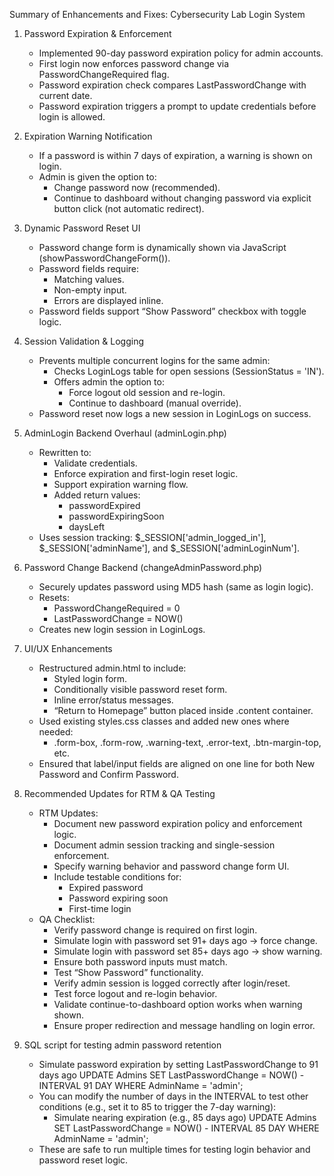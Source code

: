Summary of Enhancements and Fixes: Cybersecurity Lab Login System

1. Password Expiration & Enforcement
    - Implemented 90-day password expiration policy for admin accounts.
    - First login now enforces password change via PasswordChangeRequired flag.
    - Password expiration check compares LastPasswordChange with current date.
    - Password expiration triggers a prompt to update credentials before login is allowed.

2. Expiration Warning Notification
    - If a password is within 7 days of expiration, a warning is shown on login.
    - Admin is given the option to:
        - Change password now (recommended).
        - Continue to dashboard without changing password via explicit button click (not automatic redirect).

3. Dynamic Password Reset UI
    - Password change form is dynamically shown via JavaScript (showPasswordChangeForm()).
    - Password fields require:
        - Matching values.
        - Non-empty input.
        - Errors are displayed inline.
    - Password fields support “Show Password” checkbox with toggle logic.

4. Session Validation & Logging
    - Prevents multiple concurrent logins for the same admin:
        - Checks LoginLogs table for open sessions (SessionStatus = 'IN').
        - Offers admin the option to:
            - Force logout old session and re-login.
            - Continue to dashboard (manual override).
    - Password reset now logs a new session in LoginLogs on success.

5. AdminLogin Backend Overhaul (adminLogin.php)
    - Rewritten to:
        - Validate credentials.
        - Enforce expiration and first-login reset logic.
        - Support expiration warning flow.
        - Added return values:
            - passwordExpired
            - passwordExpiringSoon
            - daysLeft
    - Uses session tracking: $_SESSION['admin_logged_in'], $_SESSION['adminName'], and $_SESSION['adminLoginNum'].

6. Password Change Backend (changeAdminPassword.php)
    - Securely updates password using MD5 hash (same as login logic).
    - Resets:
        - PasswordChangeRequired = 0
        - LastPasswordChange = NOW()
    - Creates new login session in LoginLogs.

7. UI/UX Enhancements
    - Restructured admin.html to include:
        - Styled login form.
        - Conditionally visible password reset form.
        - Inline error/status messages.
        - “Return to Homepage” button placed inside .content container.
    - Used existing styles.css classes and added new ones where needed:
        - .form-box, .form-row, .warning-text, .error-text, .btn-margin-top, etc.
    - Ensured that label/input fields are aligned on one line for both New Password and Confirm Password.


8. Recommended Updates for RTM & QA Testing
    - RTM Updates:
        - Document new password expiration policy and enforcement logic.
        - Document admin session tracking and single-session enforcement.
        - Specify warning behavior and password change form UI.
        - Include testable conditions for:
            - Expired password
            - Password expiring soon
            - First-time login
    - QA Checklist:
        - Verify password change is required on first login.
        - Simulate login with password set 91+ days ago → force change.
        - Simulate login with password set 85+ days ago → show warning.
        - Ensure both password inputs must match.
        - Test “Show Password” functionality.
        - Verify admin session is logged correctly after login/reset.
        - Test force logout and re-login behavior.
        - Validate continue-to-dashboard option works when warning shown.
        - Ensure proper redirection and message handling on login error.

9. SQL script for testing admin password retention
    - Simulate password expiration by setting LastPasswordChange to 91 days ago
            UPDATE Admins
            SET LastPasswordChange = NOW() - INTERVAL 91 DAY
            WHERE AdminName = 'admin';
    - You can modify the number of days in the INTERVAL to test other conditions (e.g., set it to 85 to trigger the 7-day warning):
        - Simulate nearing expiration (e.g., 85 days ago)
            UPDATE Admins
            SET LastPasswordChange = NOW() - INTERVAL 85 DAY
            WHERE AdminName = 'admin';
    - These are safe to run multiple times for testing login behavior and password reset logic.


